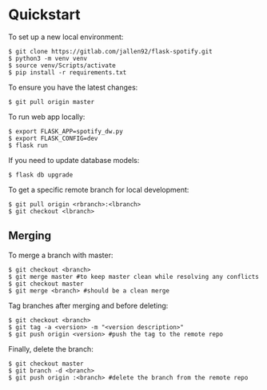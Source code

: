 # Quickstart

To set up a new local environment:
```
$ git clone https://gitlab.com/jallen92/flask-spotify.git
$ python3 -m venv venv
$ source venv/Scripts/activate
$ pip install -r requirements.txt
```

To ensure you have the latest changes:
```
$ git pull origin master
```

To run web app locally:
```
$ export FLASK_APP=spotify_dw.py
$ export FLASK_CONFIG=dev
$ flask run
```

If you need to update database models:
```
$ flask db upgrade
```


To get a specific remote branch for local development:
```
$ git pull origin <rbranch>:<lbranch> 
$ git checkout <lbranch>
```

## Merging

To merge a branch with master:
```
$ git checkout <branch>
$ git merge master #to keep master clean while resolving any conflicts
$ git checkout master
$ git merge <branch> #should be a clean merge
```

Tag branches after merging and before deleting:
```
$ git checkout <branch>
$ git tag -a <version> -m "<version description>"
$ git push origin <version> #push the tag to the remote repo
```

Finally, delete the branch:
```
$ git checkout master
$ git branch -d <branch>
$ git push origin :<branch> #delete the branch from the remote repo
```

